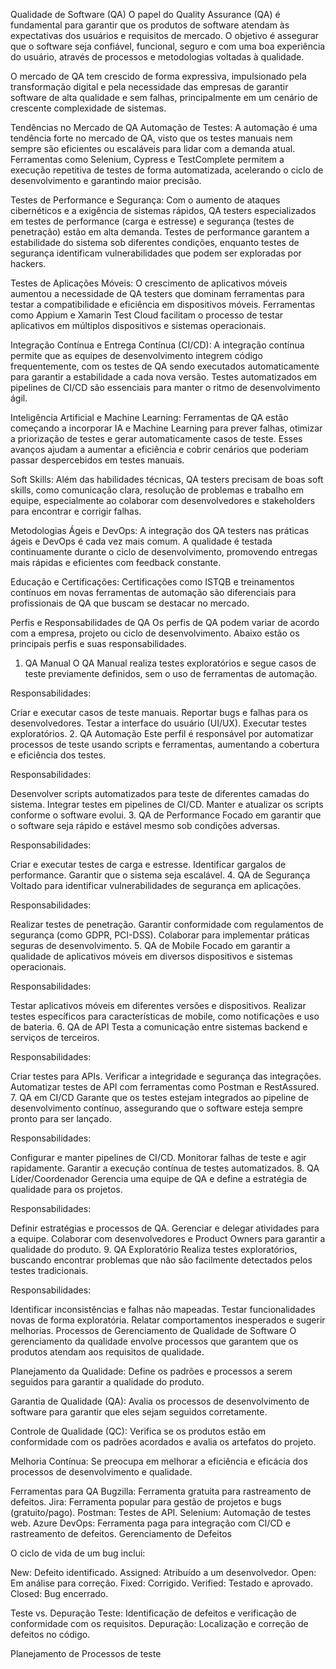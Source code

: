 
Qualidade de Software (QA)
O papel do Quality Assurance (QA) é fundamental para garantir que os produtos de software atendam às expectativas dos usuários e requisitos de mercado. O objetivo é assegurar que o software seja confiável, funcional, seguro e com uma boa experiência do usuário, através de processos e metodologias voltadas à qualidade.

O mercado de QA tem crescido de forma expressiva, impulsionado pela transformação digital e pela necessidade das empresas de garantir software de alta qualidade e sem falhas, principalmente em um cenário de crescente complexidade de sistemas.

Tendências no Mercado de QA
Automação de Testes: A automação é uma tendência forte no mercado de QA, visto que os testes manuais nem sempre são eficientes ou escaláveis para lidar com a demanda atual. Ferramentas como Selenium, Cypress e TestComplete permitem a execução repetitiva de testes de forma automatizada, acelerando o ciclo de desenvolvimento e garantindo maior precisão.

Testes de Performance e Segurança: Com o aumento de ataques cibernéticos e a exigência de sistemas rápidos, QA testers especializados em testes de performance (carga e estresse) e segurança (testes de penetração) estão em alta demanda. Testes de performance garantem a estabilidade do sistema sob diferentes condições, enquanto testes de segurança identificam vulnerabilidades que podem ser exploradas por hackers.

Testes de Aplicações Móveis: O crescimento de aplicativos móveis aumentou a necessidade de QA testers que dominam ferramentas para testar a compatibilidade e eficiência em dispositivos móveis. Ferramentas como Appium e Xamarin Test Cloud facilitam o processo de testar aplicativos em múltiplos dispositivos e sistemas operacionais.

Integração Contínua e Entrega Contínua (CI/CD): A integração contínua permite que as equipes de desenvolvimento integrem código frequentemente, com os testes de QA sendo executados automaticamente para garantir a estabilidade a cada nova versão. Testes automatizados em pipelines de CI/CD são essenciais para manter o ritmo de desenvolvimento ágil.

Inteligência Artificial e Machine Learning: Ferramentas de QA estão começando a incorporar IA e Machine Learning para prever falhas, otimizar a priorização de testes e gerar automaticamente casos de teste. Esses avanços ajudam a aumentar a eficiência e cobrir cenários que poderiam passar despercebidos em testes manuais.

Soft Skills: Além das habilidades técnicas, QA testers precisam de boas soft skills, como comunicação clara, resolução de problemas e trabalho em equipe, especialmente ao colaborar com desenvolvedores e stakeholders para encontrar e corrigir falhas.

Metodologias Ágeis e DevOps: A integração dos QA testers nas práticas ágeis e DevOps é cada vez mais comum. A qualidade é testada continuamente durante o ciclo de desenvolvimento, promovendo entregas mais rápidas e eficientes com feedback constante.

Educação e Certificações: Certificações como ISTQB e treinamentos contínuos em novas ferramentas de automação são diferenciais para profissionais de QA que buscam se destacar no mercado.

Perfis e Responsabilidades de QA
Os perfis de QA podem variar de acordo com a empresa, projeto ou ciclo de desenvolvimento. Abaixo estão os principais perfis e suas responsabilidades.

1. QA Manual
O QA Manual realiza testes exploratórios e segue casos de teste previamente definidos, sem o uso de ferramentas de automação.

Responsabilidades:

Criar e executar casos de teste manuais.
Reportar bugs e falhas para os desenvolvedores.
Testar a interface do usuário (UI/UX).
Executar testes exploratórios.
2. QA Automação
Este perfil é responsável por automatizar processos de teste usando scripts e ferramentas, aumentando a cobertura e eficiência dos testes.

Responsabilidades:

Desenvolver scripts automatizados para teste de diferentes camadas do sistema.
Integrar testes em pipelines de CI/CD.
Manter e atualizar os scripts conforme o software evolui.
3. QA de Performance
Focado em garantir que o software seja rápido e estável mesmo sob condições adversas.

Responsabilidades:

Criar e executar testes de carga e estresse.
Identificar gargalos de performance.
Garantir que o sistema seja escalável.
4. QA de Segurança
Voltado para identificar vulnerabilidades de segurança em aplicações.

Responsabilidades:

Realizar testes de penetração.
Garantir conformidade com regulamentos de segurança (como GDPR, PCI-DSS).
Colaborar para implementar práticas seguras de desenvolvimento.
5. QA de Mobile
Focado em garantir a qualidade de aplicativos móveis em diversos dispositivos e sistemas operacionais.

Responsabilidades:

Testar aplicativos móveis em diferentes versões e dispositivos.
Realizar testes específicos para características de mobile, como notificações e uso de bateria.
6. QA de API
Testa a comunicação entre sistemas backend e serviços de terceiros.

Responsabilidades:

Criar testes para APIs.
Verificar a integridade e segurança das integrações.
Automatizar testes de API com ferramentas como Postman e RestAssured.
7. QA em CI/CD
Garante que os testes estejam integrados ao pipeline de desenvolvimento contínuo, assegurando que o software esteja sempre pronto para ser lançado.

Responsabilidades:

Configurar e manter pipelines de CI/CD.
Monitorar falhas de teste e agir rapidamente.
Garantir a execução contínua de testes automatizados.
8. QA Líder/Coordenador
Gerencia uma equipe de QA e define a estratégia de qualidade para os projetos.

Responsabilidades:

Definir estratégias e processos de QA.
Gerenciar e delegar atividades para a equipe.
Colaborar com desenvolvedores e Product Owners para garantir a qualidade do produto.
9. QA Exploratório
Realiza testes exploratórios, buscando encontrar problemas que não são facilmente detectados pelos testes tradicionais.

Responsabilidades:

Identificar inconsistências e falhas não mapeadas.
Testar funcionalidades novas de forma exploratória.
Relatar comportamentos inesperados e sugerir melhorias.
Processos de Gerenciamento de Qualidade de Software
O gerenciamento da qualidade envolve processos que garantem que os produtos atendam aos requisitos de qualidade.

Planejamento da Qualidade: Define os padrões e processos a serem seguidos para garantir a qualidade do produto.

Garantia de Qualidade (QA): Avalia os processos de desenvolvimento de software para garantir que eles sejam seguidos corretamente.

Controle de Qualidade (QC): Verifica se os produtos estão em conformidade com os padrões acordados e avalia os artefatos do projeto.

Melhoria Contínua: Se preocupa em melhorar a eficiência e eficácia dos processos de desenvolvimento e qualidade.

Ferramentas para QA
Bugzilla: Ferramenta gratuita para rastreamento de defeitos.
Jira: Ferramenta popular para gestão de projetos e bugs (gratuito/pago).
Postman: Testes de API.
Selenium: Automação de testes web.
Azure DevOps: Ferramenta paga para integração com CI/CD e rastreamento de defeitos.
Gerenciamento de Defeitos

O ciclo de vida de um bug inclui:

New: Defeito identificado.
Assigned: Atribuído a um desenvolvedor.
Open: Em análise para correção.
Fixed: Corrigido.
Verified: Testado e aprovado.
Closed: Bug encerrado.

Teste vs. Depuração
Teste: Identificação de defeitos e verificação de conformidade com os requisitos.
Depuração: Localização e correção de defeitos no código.


Planejamento de Processos de teste 


